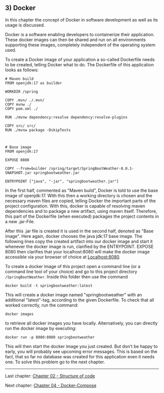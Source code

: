 ## 3) Docker

In this chapter the concept of Docker in software development as well as its usage is discussed.

Docker is a software enabling developers to containerize their application. These docker images can then be shared and
run on all environments supporting these images, completely independent of the operating system used.

To create a Docker image of your application a so-called Dockerfile needs to be created, telling Docker what to do.
The Dockerfile of this application looks as follows:

```
# Maven build
FROM openjdk:17 as builder

WORKDIR /spring

COPY .mvn/ ./.mvn/
COPY mvnw ./
COPY pom.xml ./

RUN ./mvnw dependency:resolve dependency:resolve-plugins

COPY src/ src/
RUN ./mvnw package -DskipTests



# Base image
FROM openjdk:17

EXPOSE 8080

COPY --from=builder /spring/target/SpringBootWeather-0.0.1-SNAPSHOT.jar springbootweather.jar

ENTRYPOINT ["java", "-jar", "springbootweather.jar"]
```

In the first half, commented as "Maven build", Docker is told to use the base image of openjdk:17. With this then a working
directory is chosen and the necessary maven files are copied, telling Docker the important parts of the project
configuration. With this, docker is capable of resolving maven dependencies and to package a new artifact, using maven itself.
Therefore, this part of the Dockerfile (when executed) packages the project contents in a new .jar-File.

After this .jar file is created it is used in the second half, denoted as "Base image". Here again, docker chooses the java
jdk:17 base image. The following lines copy the created artifact into our docker image and start it whenever the docker 
image is run, clarified by the ENTRYPOINT.
EXPOSE 8080 then clarifies that your localhost:8080 will make the docker image accessible via your browser of choice at
[Localhost:8080](localhost:8080).

To create a docker image of this project open a command line (or a command line tool of your choice) and go to this project 
directory `/SpringBootWeather`. Inside this folder then use the command

```
docker build -t springbootweather:latest
```

This will create a docker image named "springbootweather" with an additional "latest"-tag, according to the given Dockerfile.
To check that all worked correctly, run the command:

```
docker images
```

to retrieve all docker images you have locally. Alternatively, you can directly run the docker image by executing:

```
docker run -p 8080:8080 springbootweather
```

This will then start the docker image you just created. But don't be happy to early, you will probably see upcoming
error messages. This is based on the fact, that so far no database was created for this application even it needs one.
To solve this problem go to the next chapter.

---

Last chapter: [Chapter 02 - Structure of code](chapter-2.md)

Next chapter: [Chapter 04 - Docker-Compose](chapter-4.md)